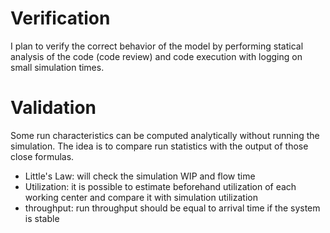 # Verification
I plan to verify the correct behavior of the model by performing statical analysis of the code (code review) and code execution with logging on small simulation times.

# Validation
Some run characteristics can be computed analytically without running the simulation. The idea is to compare run statistics with the output of those close formulas.

- Little's Law: will check the simulation WIP and flow time
- Utilization: it is possible to estimate beforehand utilization of each working center and compare it with simulation utilization
- throughput: run throughput should be equal to arrival time if the system is stable

